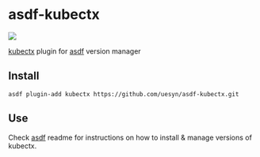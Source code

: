# asdf-kubectx

![](https://github.com/uesyn/asdf-kubectx/workflows/test/badge.svg)

[kubectx](https://github.com/ahmetb/kubectx) plugin for [asdf](https://github.com/asdf-vm/asdf) version manager

## Install

```
asdf plugin-add kubectx https://github.com/uesyn/asdf-kubectx.git
```

## Use

Check [asdf](https://github.com/asdf-vm/asdf) readme for instructions on how to install & manage versions of kubectx.
